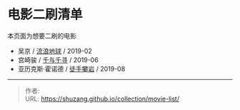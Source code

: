 # 电影二刷清单


本页面为想要二刷的电影

- 吴京 / [流浪地球](https://movie.douban.com/subject/26266893/) / 2019-02
- 宫崎骏 / [千与千寻](https://movie.douban.com/subject/1291561/) / 2019-06
- 亚历克斯·霍诺德 / [徒手攀岩](https://movie.douban.com/subject/30167509/) / 2019-08



---

> 作者:   
> URL: https://shuzang.github.io/collection/movie-list/  


